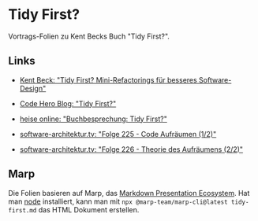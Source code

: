 # Tidy First?

Vortrags-Folien zu Kent Becks Buch "Tidy First?".

## Links

- [Kent Beck: "Tidy First? Mini-Refactorings für besseres Software-Design"](https://dpunkt.de/produkt/tidy-first/)

- [Code Hero Blog: "Tidy First?"](https://blog.jshero.net/tidy-first/)

- [heise online: "Buchbesprechung: Tidy First?"​](https://www.heise.de/hintergrund/Buchbesprechung-Tidy-First-9763338.html)

- [software-architektur.tv: "Folge 225 - Code Aufräumen (1/2)"](https://software-architektur.tv/2024/07/26/episode225.html)

- [software-architektur.tv: "Folge 226 - Theorie des Aufräumens (2/2)"](https://software-architektur.tv/2024/08/02/episode226.html)

## Marp

Die Folien basieren auf Marp, das [Markdown Presentation Ecosystem](https://marp.app/). Hat man [node](https://nodejs.org) installiert, kann man mit `npx @marp-team/marp-cli@latest tidy-first.md` das HTML Dokument erstellen.
